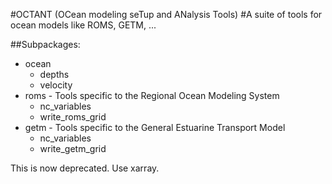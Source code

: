#OCTANT (OCean modeling seTup and ANalysis Tools)
#A suite of tools for ocean models like ROMS, GETM, ...

##Subpackages:

* ocean
  - depths
  - velocity
* roms -  Tools specific to the Regional Ocean Modeling System
  - nc_variables
  - write_roms_grid
* getm - Tools specific to the General Estuarine Transport Model
  - nc_variables
  - write_getm_grid


This is now deprecated. Use xarray.
